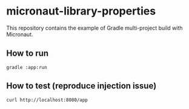 # micronaut-library-properties

This repository contains the example of Gradle multi-project build with Micronaut.

## How to run
```
gradle :app:run
```

## How to test (reproduce injection issue)
```
curl http://localhost:8080/app
```
